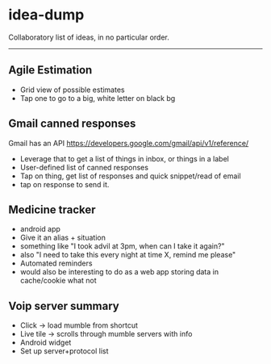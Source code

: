 idea-dump
=========

Collaboratory list of ideas, in no particular order.

---

## Agile Estimation
* Grid view of possible estimates
* Tap one to go to a big, white letter on black bg
 
## Gmail canned responses
Gmail has an API https://developers.google.com/gmail/api/v1/reference/

* Leverage that to get a list of things in inbox, or things in a label
* User-defined list of canned responses
* Tap on thing, get list of responses and quick snippet/read of email
* tap on response to send it.

## Medicine tracker
* android app
* Give it an alias + situation
* something like "I took advil at 3pm, when can I take it again?"
* also "I need to take this every night at time X, remind me please"
* Automated reminders
* would also be interesting to do as a web app storing data in cache/cookie what not

## Voip server summary
* Click -> load mumble from shortcut
* Live tile -> scrolls through mumble servers with info
* Android widget
* Set up server+protocol list
